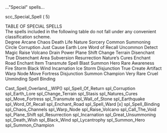 
..."Special" spells...


scc_Special_Spell  ( 5)

TABLE OF SPECIAL SPELLS  
The spells included in the following table do not fall under any convenient classification scheme.  
Degree     Arcane            Chaos          Death         Life          Nature          Sorcery
Common     Summoning Circle  Corruption                   Just Cause    Earth Lore      Word of Recall
Uncommon   Detect Magic      Raise Volcano  Drain Power   Plane Shift   Change Terrain  Disenchant True
           Disenchant Area                  Subversion    Resurrection  Nature’s Cures  Enchant Road
           Enchant Item                                                 Transmute       Spell Blast
           Summon Hero
Rare       Awareness         Fire Storm     Black Wind    Incarnation    Ice Storm      Disjunction True
           Create Artifact                  Warp Node                                   Move Fortress
                                                                                        Disjunction
           Summon Champion
Very Rare                                   Cruel Unminding                             Spell Binding



Cast_Spell_Overland__WIP()
    spl_Spell_Of_Return
    spl_Corruption
    spl_Earth_Lore
    spl_Change_Terrain
    spl_Stasis
    spl_Natures_Cures
    spl_Move_Fortress
    spl_Transmute
    spl_Wall_of_Stone
    spl_Earthquake
    spl_Word_Of_Recall
    spl_Enchant_Road
    spl_Spell_Ward
    [x] spl_Spell_Binding
    spl_Chaos_Channels
    spl_Warp_Node
    spl_Raise_Volcano
    spl_Call_The_Void
    spl_Plane_Shift
    spl_Resurrection
    spl_Incarnation
    spl_Great_Unsummoning
    spl_Death_Wish
    spl_Black_Wind
    spl_Lycantrophy
    spl_Summon_Hero
    spl_Summon_Champion
